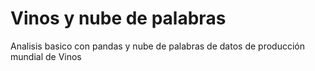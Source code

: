 # Vinos y nube de palabras
Analisis basico con pandas y nube de palabras de datos de producción mundial de Vinos
